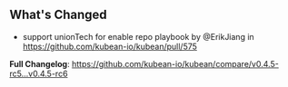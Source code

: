 ## What's Changed
* support unionTech for enable repo playbook by @ErikJiang in https://github.com/kubean-io/kubean/pull/575


**Full Changelog**: https://github.com/kubean-io/kubean/compare/v0.4.5-rc5...v0.4.5-rc6
